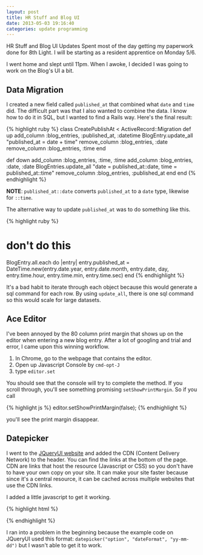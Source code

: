 ```yaml
---
layout: post
title: HR Stuff and Blog UI 
date: 2013-05-03 19:16:40
categories: update programming
---
```

HR Stuff and Blog UI Updates	Spent most of the day getting my paperwork done
for 8th Light.  I will be starting as a resident apprentice on Monday 5/6.

I went home and slept until 11pm.  When I awoke, I decided I was going to work
on the Blog's UI a bit.

Data Migration
--------------
I created a new field called `published_at` that combined what `date` and
`time` did.  The difficult part was that I also wanted to combine the data.  I
know how to do it in SQL, but I wanted to find a Rails way.  Here's the final
result:

{% highlight ruby %}
class CreatePublishAt < ActiveRecord::Migration
  def up
    add_column :blog_entries, :published_at, :datetime
    BlogEntry.update_all "published_at = date + time"
    remove_column :blog_entries, :date
    remove_column :blog_entries, :time
  end

  def down
    add_column :blog_entries, :time, :time
    add_column :blog_entries, :date, :date
    BlogEntries.update_all "date = published_at::date, time = published_at::time"
    remove_column :blog_entries, :published_at
  end
end
{% endhighlight %}

**NOTE**: `published_at::date` converts `published_at` to a `date` type,
likewise for `::time`.

The alternative way to update `published_at` was to do something like this.

{% highlight ruby %}
# don't do this
BlogEntry.all.each do |entry|
  entry.published_at = DateTime.new(entry.date.year, entry.date.month, entry.date, day, entry.time.hour, entry.time.min, entry.time.sec)
end
{% endhighlight %}

It's a bad habit to iterate through each object because this would generate a
sql command for each row.  By using `update_all`, there is one sql command so
this would scale for large datasets.

Ace Editor
---------
I've been annoyed by the 80 column print margin that shows up on the editor
when entering a new blog entry.  After a lot of googling and trial and error, I
came upon this winning workflow.

1. In Chrome, go to the webpage that contains the editor.
2. Open up Javascript Console by `cmd-opt-J`
3. type `editor.set`

You should see that the console will try to complete the method.  If you scroll
through, you'll see something promising `setShowPrintMargin`.  So if you call 

{% highlight js %}
editor.setShowPrintMargin(false);
{% endhighlight %}

you'll see the print margin disappear.

Datepicker
----------
I went to the [JQueryUI website](http://jqueryui.com/) and added the CDN
(Content Delivery Network) to the header.  You can find the links at the bottom
of the page.  CDN are links that host the resource (Javascript or CSS) so you
don't have to have your own copy on your site.  It can make your site faster
because since it's a central resource, it can be cached across multiple
websites that use the CDN links.

I added a little javascript to get it working.

{% highlight html %}
  <script>
    $(function() {
      $("#blog_entry_published_date").datepicker({ dateFormat: "yy-mm-dd"});
    });
  </script>
{% endhighlight %}

I ran into a problem in the beginning because the example code on JQueryUI used
this format: `datepicker("option", "dateFormat", "yy-mm-dd")` but I wasn't able
to get it to work.
